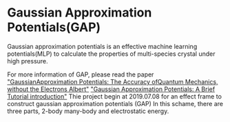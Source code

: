 # Gaussian Approximation Potentials(GAP)
Gaussian approximation potentials is an effective machine learning potentials(MLP) to calculate the properties of multi-species crystal under high pressure.

For more information of GAP, please read the paper
["GaussianApproximation Potentials: The Accuracy ofQuantum Mechanics, without the Electrons Albert"](https://journals.aps.org/prl/abstract/10.1103/PhysRevLett.104.136403)
["Gaussian Approximation Potentials: A Brief Tutorial introduction"](https://onlinelibrary.wiley.com/doi/full/10.1002/qua.24927)
Thie project begin at 2019.07.08 for an effect frame to construct gaussian approximation potentials (GAP)
In this schame, there are three parts, 2-body many-body and electrostatic energy.
